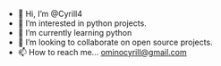 - 👋 Hi, I’m @Cyrill4
- 👀 I’m interested in python projects.
- 🌱 I’m currently learning python
- 💞️ I’m looking to collaborate on open source projects.
- 📫 How to reach me... ominocyrill@gmail.com

<!---
Cyrill4/Cyrill4 is a ✨ special ✨ repository because its `README.md` (this file) appears on your GitHub profile.
You can click the Preview link to take a look at your changes.
--->
